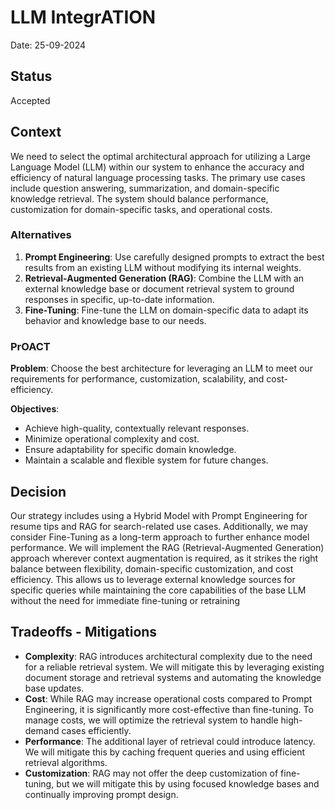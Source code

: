 # LLM IntegrATION

Date: 25-09-2024

## Status

Accepted

## Context

We need to select the optimal architectural approach for utilizing a Large Language Model (LLM) within our system to enhance the accuracy and efficiency of natural language processing tasks. The primary use cases include question answering, summarization, and domain-specific knowledge retrieval. The system should balance performance, customization for domain-specific tasks, and operational costs.

### Alternatives

1. **Prompt Engineering**: Use carefully designed prompts to extract the best results from an existing LLM without modifying its internal weights.
2. **Retrieval-Augmented Generation (RAG)**: Combine the LLM with an external knowledge base or document retrieval system to ground responses in specific, up-to-date information.
3. **Fine-Tuning**: Fine-tune the LLM on domain-specific data to adapt its behavior and knowledge base to our needs.

### PrOACT

**Problem**: Choose the best architecture for leveraging an LLM to meet our requirements for performance, customization, scalability, and cost-efficiency.

**Objectives**:

- Achieve high-quality, contextually relevant responses.
- Minimize operational complexity and cost.
- Ensure adaptability for specific domain knowledge.
- Maintain a scalable and flexible system for future changes.

## Decision

Our strategy includes using a Hybrid Model with Prompt Engineering for resume tips and RAG for search-related use cases. Additionally, we may consider Fine-Tuning as a long-term approach to further enhance model performance. We will implement the RAG (Retrieval-Augmented Generation) approach wherever context augmentation is required, as it strikes the right balance between flexibility, domain-specific customization, and cost efficiency. This allows us to leverage external knowledge sources for specific queries while maintaining the core capabilities of the base LLM without the need for immediate fine-tuning or retraining

## Tradeoffs - Mitigations

- **Complexity**: RAG introduces architectural complexity due to the need for a reliable retrieval system. We will mitigate this by leveraging existing document storage and retrieval systems and automating the knowledge base updates.
- **Cost**: While RAG may increase operational costs compared to Prompt Engineering, it is significantly more cost-effective than fine-tuning. To manage costs, we will optimize the retrieval system to handle high-demand cases efficiently.
- **Performance**: The additional layer of retrieval could introduce latency. We will mitigate this by caching frequent queries and using efficient retrieval algorithms.
- **Customization**: RAG may not offer the deep customization of fine-tuning, but we will mitigate this by using focused knowledge bases and continually improving prompt design.
